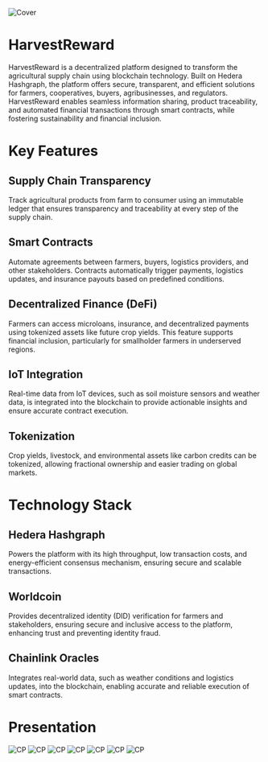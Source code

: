 ![Cover](./Pictures/HarvestChain.png)

# HarvestReward
HarvestReward is a decentralized platform designed to transform the agricultural supply chain using blockchain technology. Built on Hedera Hashgraph, the platform offers secure, transparent, and efficient solutions for farmers, cooperatives, buyers, agribusinesses, and regulators. HarvestReward enables seamless information sharing, product traceability, and automated financial transactions through smart contracts, while fostering sustainability and financial inclusion.

# Key Features
## Supply Chain Transparency
Track agricultural products from farm to consumer using an immutable ledger that ensures transparency and traceability at every step of the supply chain.

## Smart Contracts
Automate agreements between farmers, buyers, logistics providers, and other stakeholders. Contracts automatically trigger payments, logistics updates, and insurance payouts based on predefined conditions.

## Decentralized Finance (DeFi)
Farmers can access microloans, insurance, and decentralized payments using tokenized assets like future crop yields. This feature supports financial inclusion, particularly for smallholder farmers in underserved regions.

## IoT Integration
Real-time data from IoT devices, such as soil moisture sensors and weather data, is integrated into the blockchain to provide actionable insights and ensure accurate contract execution.

## Tokenization
Crop yields, livestock, and environmental assets like carbon credits can be tokenized, allowing fractional ownership and easier trading on global markets.

# Technology Stack
## Hedera Hashgraph
Powers the platform with its high throughput, low transaction costs, and energy-efficient consensus mechanism, ensuring secure and scalable transactions.

## Worldcoin
Provides decentralized identity (DID) verification for farmers and stakeholders, ensuring secure and inclusive access to the platform, enhancing trust and preventing identity fraud.

## Chainlink Oracles
Integrates real-world data, such as weather conditions and logistics updates, into the blockchain, enabling accurate and reliable execution of smart contracts.

# Presentation

![CP](./Pictures/CoverPage.png)
![CP](./Pictures/1.Problem.png)
![CP](./Pictures/2.Solution.png)
![CP](./Pictures/3.HowItWorks.png)
![CP](./Pictures/4.Technology.png)
![CP](./Pictures/5.Market.png)
![CP](./Pictures/6.BusinessModel.png)


